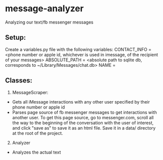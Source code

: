 # message-analyzer

Analyzing our text/fb messenger messages

## Setup:
Create a variables.py file with the following variables:
CONTACT_INFO = <phone number or apple id, whichever is used in imessage, of the recipient of your messages>
ABSOLUTE_PATH = <absolute path to sqlite db, corresponds to ~/Library/Messages/chat.db>
NAME = <Your first name used in fb messenger>

## Classes:

1. MessageScraper:
* Gets all iMessage interactions with any other user specified by their phone number or apple id
* Parses page source of fb messenger messages to get interactions with another user.
To get this page source, go to messenger.com, scroll all the way to the beginning of the conversation with the user of
interest, and click "save as" to save it as an html file. Save it in a data/ directory at the root of the project.

2. Analyzer
* Analyzes the actual text

